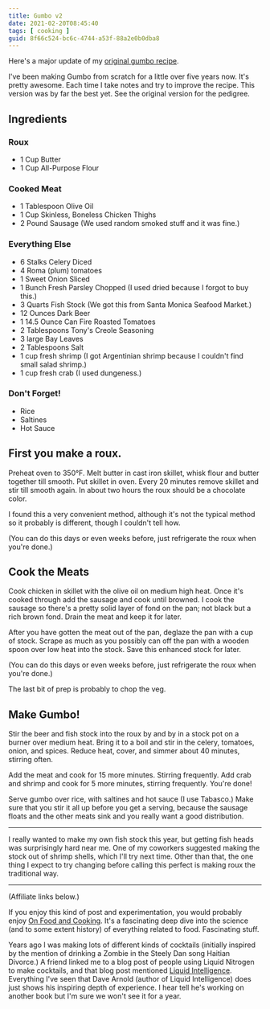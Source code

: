 ```yaml
---
title: Gumbo v2
date: 2021-02-20T08:45:40
tags: [ cooking ]
guid: 8f66c524-bc6c-4744-a53f-88a2e0b0dba8
---
```

Here's a major update of my [original gumbo recipe](/posts/gumbo/).

<!--more-->

I've been making Gumbo from scratch for a little over five years now.  It's
pretty awesome.  Each time I take notes and try to improve the recipe.  This
version was by far the best yet.  See the original version for the pedigree.

## Ingredients

### Roux

 * 1 Cup Butter
 * 1 Cup All-Purpose Flour

### Cooked Meat

 * 1 Tablespoon Olive Oil
 * 1 Cup Skinless, Boneless Chicken Thighs
 * 2 Pound Sausage (We used random smoked stuff and it was fine.)

### Everything Else

 * 6 Stalks Celery Diced
 * 4 Roma (plum) tomatoes
 * 1 Sweet Onion Sliced
 * 1 Bunch Fresh Parsley Chopped (I used dried because I forgot to buy this.)
 * 3 Quarts Fish Stock (We got this from Santa Monica Seafood Market.)
 * 12 Ounces Dark Beer
 * 1 14.5 Ounce Can Fire Roasted Tomatoes
 * 2 Tablespoons Tony's Creole Seasoning
 * 3 large Bay Leaves
 * 2 Tablespoons Salt
 * 1 cup fresh shrimp (I got Argentinian shrimp because I couldn't find small salad shrimp.)
 * 1 cup fresh crab (I used dungeness.)

### Don't Forget!

 * Rice
 * Saltines
 * Hot Sauce

## First you make a roux.

Preheat oven to 350°F. Melt butter in cast iron skillet, whisk flour and butter
together till smooth.  Put skillet in oven.  Every 20 minutes remove skillet and
stir till smooth again.  In about two hours the roux should be a chocolate
color.

I found this a very convenient method, although it's not the typical method so
it probably is different, though I couldn't tell how.

(You can do this days or even weeks before, just refrigerate the roux when you're done.)

## Cook the Meats

Cook chicken in skillet with the olive oil on medium high heat.  Once it's
cooked through add the sausage and cook until browned.  I cook the sausage so
there's a pretty solid layer of fond on the pan; not black but a rich brown
fond. Drain the meat and keep it for later.

After you have gotten the meat out of the pan, deglaze the pan with a cup of
stock.  Scrape as much as you possibly can off the pan with a wooden spoon over low
heat into the stock.  Save this enhanced stock for later.

(You can do this days or even weeks before, just refrigerate the roux when you're done.)

The last bit of prep is probably to chop the veg.

## Make Gumbo!

Stir the beer and fish stock into the roux by and by in a stock pot on a burner
over medium heat.  Bring it to a boil and stir in the celery, tomatoes, onion,
and spices. Reduce heat, cover, and simmer about 40 minutes, stirring often.

Add the meat and cook for 15 more minutes.  Stirring frequently.  Add crab and
shrimp and cook for 5 more minutes, stirring frequently.  You're done!

Serve gumbo over rice, with saltines and hot sauce (I use Tabasco.)  Make sure
that you stir it all up before you get a serving, because the sausage floats
and the other meats sink and you really want a good distribution.

---

I really wanted to make my own fish stock this year, but getting fish heads was
surprisingly hard near me.  One of my coworkers suggested making the stock out
of shrimp shells, which I'll try next time.  Other than that, the one thing I
expect to try changing before calling this perfect is making roux the
traditional way.

---

(Affiliate links below.)

If you enjoy this kind of post and experimentation, you would probably enjoy
<a target="_blank" href="https://www.amazon.com/gp/product/0684800012/ref=as_li_tl?ie=UTF8&camp=1789&creative=9325&creativeASIN=0684800012&linkCode=as2&tag=afoolishmanif-20&linkId=8f8931c2b1cb66de8aae266906b1ddb2">On Food and Cooking</a>.
It's a fascinating deep dive into the science (and to some extent history) of
everything related to food.  Fascinating stuff.

Years ago I was making lots of different kinds of cocktails (initially inspired
by the mention of drinking a Zombie in the Steely Dan song Haitian Divorce.) A
friend linked me to a blog post of people using Liquid Nitrogen to make
cocktails, and that blog post mentioned <a target="_blank"
href="https://www.amazon.com/gp/product/0393089037/ref=as_li_tl?ie=UTF8&camp=1789&creative=9325&creativeASIN=0393089037&linkCode=as2&tag=afoolishmanif-20&linkId=3b6f8121997bcada716c97a3d050033d">Liquid
Intelligence</a>.  Everything I've seen that Dave Arnold (author of Liquid
Intelligence) does just shows his inspiring depth of experience.  I hear
tell he's working on another book but I'm sure we won't see it for a year.
